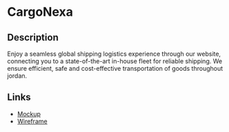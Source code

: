 # CargoNexa

## Description

Enjoy a seamless global shipping logistics experience through our website, connecting you to a state-of-the-art in-house fleet for reliable shipping. We ensure efficient, safe and cost-effective transportation of goods throughout jordan.

## Links
- [Mockup](https://www.figma.com/file/mXbx4DxqDxFDoqqip0i9Vo/CargoNexa?type=design&node-id=0-1&mode=design&t=R4jvvDpTGG5mLqEK-0)
- [Wireframe](https://www.figma.com/file/mXbx4DxqDxFDoqqip0i9Vo/CargoNexa?type=design&node-id=17-91&mode=design&t=zpMWd2a6OKH8BOvY-0)